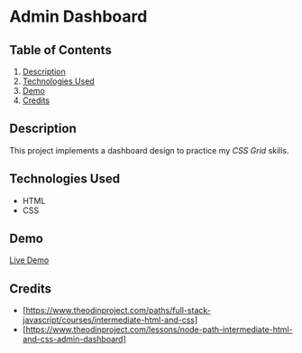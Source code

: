 # Admin Dashboard

## Table of Contents
1. [Description](#description)
2. [Technologies Used](#technologies-used)
3. [Demo](#demo)
4. [Credits](#credits)

   
## Description
This project implements a dashboard design to practice my _CSS Grid_ skills.


## Technologies Used
- HTML
- CSS

## Demo
[Live Demo](https://seba3510.github.io/Rock-Paper-Scissors/)

## Credits
- [https://www.theodinproject.com/paths/full-stack-javascript/courses/intermediate-html-and-css]
- [https://www.theodinproject.com/lessons/node-path-intermediate-html-and-css-admin-dashboard]


